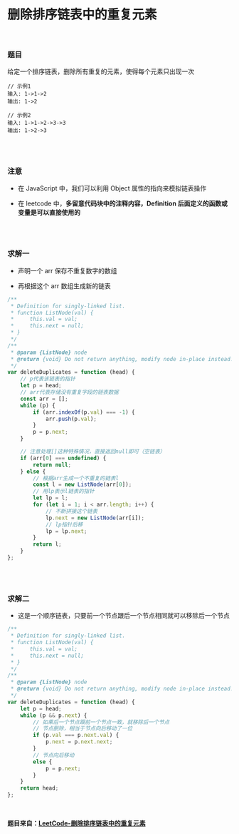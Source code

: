# 删除排序链表中的重复元素

</br>

### 题目

给定一个排序链表，删除所有重复的元素，使得每个元素只出现一次

```
// 示例1
输入: 1->1->2
输出: 1->2

// 示例2
输入: 1->1->2->3->3
输出: 1->2->3
```

</br>
</br>

### 注意

-   在 JavaScript 中，我们可以利用 Object 属性的指向来模拟链表操作

-   在 leetcode 中，**多留意代码块中的注释内容，Definition 后面定义的函数或变量是可以直接使用的**

</br>
</br>

### 求解一

-   声明一个 arr 保存不重复数字的数组

-   再根据这个 arr 数组生成新的链表

```javascript
/**
 * Definition for singly-linked list.
 * function ListNode(val) {
 *     this.val = val;
 *     this.next = null;
 * }
 */
/**
 * @param {ListNode} node
 * @return {void} Do not return anything, modify node in-place instead.
 */
var deleteDuplicates = function (head) {
    // p代表该链表的指针
    let p = head;
    // arr代表存储没有重复字段的链表数据
    const arr = [];
    while (p) {
        if (arr.indexOf(p.val) === -1) {
            arr.push(p.val);
        }
        p = p.next;
    }

    // 注意处理[]这种特殊情况，直接返回null即可（空链表）
    if (arr[0] === undefined) {
        return null;
    } else {
        // 根据arr生成一个不重复的链表l
        const l = new ListNode(arr[0]);
        // 用lp表示l链表的指针
        let lp = l;
        for (let i = 1; i < arr.length; i++) {
            // 不断拼接这个链表
            lp.next = new ListNode(arr[i]);
            // lp指针后移
            lp = lp.next;
        }
        return l;
    }
};
```

</br>
</br>

### 求解二

-   这是一个顺序链表，只要前一个节点跟后一个节点相同就可以移除后一个节点

```javascript
/**
 * Definition for singly-linked list.
 * function ListNode(val) {
 *     this.val = val;
 *     this.next = null;
 * }
 */
/**
 * @param {ListNode} node
 * @return {void} Do not return anything, modify node in-place instead.
 */
var deleteDuplicates = function (head) {
    let p = head;
    while (p && p.next) {
        // 如果后一个节点跟前一个节点一致，就移除后一个节点
        // 节点删除，相当于节点向后移动了一位
        if (p.val === p.next.val) {
            p.next = p.next.next;
        }
        // 节点向后移动
        else {
            p = p.next;
        }
    }
    return head;
};
```

</br>

**题目来自：[LeetCode-删除排序链表中的重复元素](https://leetcode-cn.com/problems/remove-duplicates-from-sorted-list/)**
